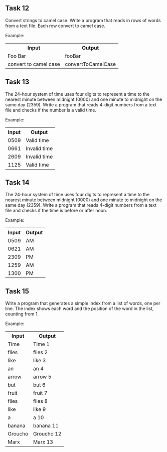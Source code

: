 ﻿
## Task 12

Convert strings to camel case. Write a program that reads in rows of words from a text file. Each row convert to camel case.

Example:
<table>
  <tr>
    <th>Input</th>
    <th>Output</th>
  </tr>
  <tr>
    <td>Foo Bar</td>
    <td>fooBar</td>
  </tr>
  <tr>
    <td>convert to camel case</td>
    <td>convertToCamelCase</td>
  </tr>
</table>


## Task 13

The 24-hour system of time uses four digits to represent a time to the nearest minute between midnight (0000) and one minute to midnight on the same day (2359). Write a program that reads 4-digit numbers from a text file and checks if the number is a valid time.

Example:
<table>
  <tr>
    <th>Input</th>
    <th>Output</th>
  </tr>
  <tr>
    <td>0509</td>
    <td>Valid time</td>
  </tr>
  <tr>
    <td>0661</td>
    <td>Invalid time</td>
  </tr>
  <tr>
    <td>2609</td>
    <td>Invalid time</td>
  </tr>
  <tr>
    <td>1125</td>
    <td>Valid time</td>
  </tr>
</table>

## Task 14

The 24-hour system of time uses four digits to represent a time to the nearest minute between midnight (0000) and one minute to midnight on the same day (2359). Write a program that reads 4-digit numbers from a text file and checks if the time is before or after noon.

Example:
<table>
  <tr>
    <th>Input</th>
    <th>Output</th>
  </tr>
  <tr>
    <td>0509</td>
    <td>AM</td>
  </tr>
  <tr>
    <td>0621</td>
    <td>AM</td>
  </tr>
  <tr>
    <td>2309</td>
    <td>PM</td>
  </tr>
  <tr>
    <td>1259</td>
    <td>AM</td>
  </tr>
  <tr>
    <td>1300</td>
    <td>PM</td>
  </tr>
</table>

## Task 15

Write a program that generates a simple index from a list of words, one per line. The index shows each word and the position of the word in the list, counting from 1. 

Example:
		<table>
		  <tr>
			<th>Input</th>
			<th>Output</th>
		  </tr>
			<tr><td>Time</td><td>Time 1</td></tr>
			<tr><td>flies</td><td>flies 2</td></tr>
			<tr><td>like</td><td>like 3</td></tr>
			<tr><td>an</td><td>an 4</td></tr>
			<tr><td>arrow</td><td>arrow 5</td></tr>
			<tr><td>but</td><td>but 6</td></tr>
			<tr><td>fruit</td><td>fruit 7</td></tr>
			<tr><td>flies</td><td>flies 8</td></tr>
			<tr><td>like</td><td>like 9</td></tr>
			<tr><td>a</td><td>a 10</td></tr>
			<tr><td>banana</td><td>banana 11</td></tr>
			<tr><td>Groucho</td><td>Groucho 12</td></tr>
			<tr><td>Marx</td><td>Marx 13</td></tr>
		</table>